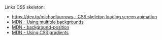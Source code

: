Links CSS skeleton:

- [https://dev.to/michaelburrows - CSS skeleton loading screen animation](https://dev.to/michaelburrows/css-skeleton-loading-screen-animation-gj3)
- [MDN - Using multiple backgrounds](https://developer.mozilla.org/en-US/docs/Web/CSS/CSS_Backgrounds_and_Borders/Using_multiple_backgrounds)
- [MDN - background-position](https://developer.mozilla.org/en-US/docs/Web/CSS/background-position)
- [MDN - Using CSS gradients](https://developer.mozilla.org/en-US/docs/Web/CSS/CSS_Images/Using_CSS_gradients)